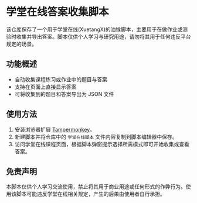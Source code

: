 # 学堂在线答案收集脚本

该仓库保存了一个用于学堂在线(XuetangX)的油猴脚本，主要用于在做作业或测验时收集并导出答案。脚本仅供个人学习与研究用途，请勿将其用于任何违反平台规定的场景。

## 功能概述

- 自动收集课程练习或作业中的题目与答案
- 支持在页面上直接显示答案
- 可将收集到的题目和答案导出为 JSON 文件

## 使用方法

1. 安装浏览器扩展 [Tampermonkey](https://www.tampermonkey.net/)。
2. 新建脚本并将仓库中的 `学堂在线脚本` 文件内容复制到脚本编辑器中保存。
3. 访问学堂在线课程页面，根据脚本弹窗提示选择所需模式即可开始收集或查看答案。

## 免责声明

本脚本仅供个人学习交流使用，禁止将其用于商业用途或任何形式的作弊行为。使用该脚本可能违反学堂在线相关规定，产生的后果由使用者自行承担。
